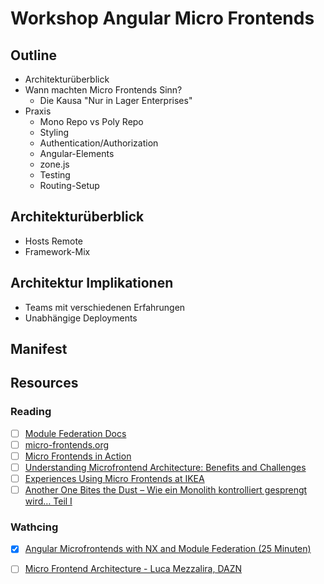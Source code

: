 # Workshop Angular Micro Frontends

## Outline

- Architekturüberblick
- Wann machten Micro Frontends Sinn?
  - Die Kausa "Nur in Lager Enterprises"
- Praxis
  - Mono Repo vs Poly Repo
  - Styling
  - Authentication/Authorization
  - Angular-Elements
  - zone.js
  - Testing
  - Routing-Setup

## Architekturüberblick

- Hosts Remote
- Framework-Mix

## Architektur Implikationen

- Teams mit verschiedenen Erfahrungen
- Unabhängige  Deployments

## Manifest

## Resources

### Reading

- [ ] [Module Federation Docs](https://module-federation.io/)
- [ ] [micro-frontends.org](https://micro-frontends.org/)
- [ ] [Micro Frontends in Action](https://www.manning.com/books/micro-frontends-in-action?a_aid=mfia&a_bid=5f09fdeb)
- [ ] [Understanding Microfrontend Architecture: Benefits and Challenges](https://www.devbyseb.com/article/understanding-microfrontend-architecture-benefits-and-challenges)
- [ ] [Experiences Using Micro Frontends at IKEA](https://www.infoq.com/news/2018/08/experiences-micro-frontends/)
- [ ] [Another One Bites the Dust – Wie ein Monolith kontrolliert gesprengt wird… Teil I](https://tech.thalia.de/another-one-bites-the-dust-wie-ein-monolith-kontrolliert-gesprengt-wird-teil-i/)

### Wathcing

- [x] [Angular Microfrontends with NX and Module Federation (25 Minuten)](https://www.youtube.com/watch?v=xL4hhZ6wKV8) 
- [ ] [Micro Frontend Architecture - Luca Mezzalira, DAZN](https://www.youtube.com/watch?v=BuRB3djraeM)


